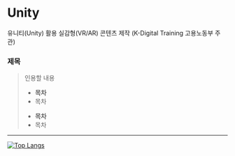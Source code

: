 # Unity
유니티(Unity) 활용 실감형(VR/AR) 콘텐츠 제작 (K-Digital Training 고용노동부 주관)

### 제목
>  인용할 
>  내용
> * __목차__
> * 목차
> - __목차__
> - 목차
> 

*** 

[![Top Langs](https://github-readme-stats.vercel.app/api/top-langs/?username=ugee0810)](https://github.com/anuraghazra/github-readme-stats)
